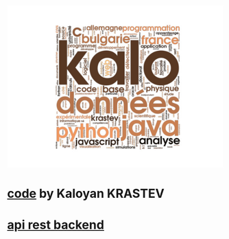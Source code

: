 [![Kaloyan KRASTEV](dev.jpg)](https://github.com/kaloyansen)
# [code](https://github.com/kaloyansen) by Kaloyan KRASTEV
# [api rest backend](https:/kaloyansen.github.io/back)

